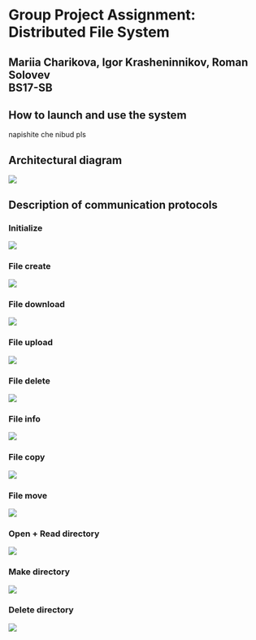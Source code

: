 # Group Project Assignment: Distributed File System
## Mariia Charikova, Igor Krasheninnikov, Roman Solovev <br>BS17-SB
## How to launch and use the system
napishite che nibud pls
## Architectural diagram
![](https://i.imgur.com/LWZkSHF.png)
## Description of communication protocols
### Initialize
![](https://i.imgur.com/8L1CNEo.png)
### File create
![](https://i.imgur.com/ndQ6JAZ.png)
### File download
![](https://i.imgur.com/7NaLEib.png)
### File upload
![](https://i.imgur.com/m6STKiv.png)
### File delete
![](https://i.imgur.com/wmfNd62.png)
### File info
![](https://i.imgur.com/CJVfUhN.png)
### File copy
![](https://i.imgur.com/fLSmqiL.png)
### File move
![](https://i.imgur.com/unuGw8u.png)
### Open + Read directory
![](https://i.imgur.com/3QG1kbI.png)
### Make directory
![](https://i.imgur.com/imPGn2P.png)
### Delete directory
![](https://i.imgur.com/8brYiZw.png)
